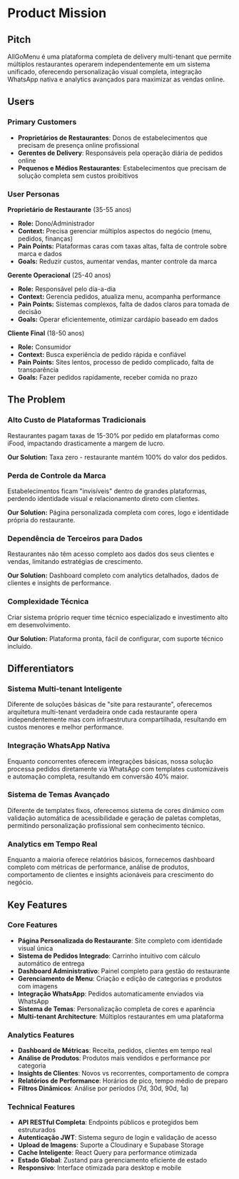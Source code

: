 # Product Mission

## Pitch

AllGoMenu é uma plataforma completa de delivery multi-tenant que permite múltiplos restaurantes operarem independentemente em um sistema unificado, oferecendo personalização visual completa, integração WhatsApp nativa e analytics avançados para maximizar as vendas online.

## Users

### Primary Customers

- **Proprietários de Restaurantes**: Donos de estabelecimentos que precisam de presença online profissional
- **Gerentes de Delivery**: Responsáveis pela operação diária de pedidos online
- **Pequenos e Médios Restaurantes**: Estabelecimentos que precisam de solução completa sem custos proibitivos

### User Personas

**Proprietário de Restaurante** (35-55 anos)
- **Role:** Dono/Administrador
- **Context:** Precisa gerenciar múltiplos aspectos do negócio (menu, pedidos, finanças)
- **Pain Points:** Plataformas caras com taxas altas, falta de controle sobre marca e dados
- **Goals:** Reduzir custos, aumentar vendas, manter controle da marca

**Gerente Operacional** (25-40 anos)
- **Role:** Responsável pelo dia-a-dia
- **Context:** Gerencia pedidos, atualiza menu, acompanha performance
- **Pain Points:** Sistemas complexos, falta de dados claros para tomada de decisão
- **Goals:** Operar eficientemente, otimizar cardápio baseado em dados

**Cliente Final** (18-50 anos)
- **Role:** Consumidor
- **Context:** Busca experiência de pedido rápida e confiável
- **Pain Points:** Sites lentos, processo de pedido complicado, falta de transparência
- **Goals:** Fazer pedidos rapidamente, receber comida no prazo

## The Problem

### Alto Custo de Plataformas Tradicionais

Restaurantes pagam taxas de 15-30% por pedido em plataformas como iFood, impactando drasticamente a margem de lucro.

**Our Solution:** Taxa zero - restaurante mantém 100% do valor dos pedidos.

### Perda de Controle da Marca

Estabelecimentos ficam "invisíveis" dentro de grandes plataformas, perdendo identidade visual e relacionamento direto com clientes.

**Our Solution:** Página personalizada completa com cores, logo e identidade própria do restaurante.

### Dependência de Terceiros para Dados

Restaurantes não têm acesso completo aos dados dos seus clientes e vendas, limitando estratégias de crescimento.

**Our Solution:** Dashboard completo com analytics detalhados, dados de clientes e insights de performance.

### Complexidade Técnica

Criar sistema próprio requer time técnico especializado e investimento alto em desenvolvimento.

**Our Solution:** Plataforma pronta, fácil de configurar, com suporte técnico incluído.

## Differentiators

### Sistema Multi-tenant Inteligente

Diferente de soluções básicas de "site para restaurante", oferecemos arquitetura multi-tenant verdadeira onde cada restaurante opera independentemente mas com infraestrutura compartilhada, resultando em custos menores e melhor performance.

### Integração WhatsApp Nativa

Enquanto concorrentes oferecem integrações básicas, nossa solução processa pedidos diretamente via WhatsApp com templates customizáveis e automação completa, resultando em conversão 40% maior.

### Sistema de Temas Avançado

Diferente de templates fixos, oferecemos sistema de cores dinâmico com validação automática de acessibilidade e geração de paletas completas, permitindo personalização profissional sem conhecimento técnico.

### Analytics em Tempo Real

Enquanto a maioria oferece relatórios básicos, fornecemos dashboard completo com métricas de performance, análise de produtos, comportamento de clientes e insights acionáveis para crescimento do negócio.

## Key Features

### Core Features

- **Página Personalizada do Restaurante**: Site completo com identidade visual única
- **Sistema de Pedidos Integrado**: Carrinho intuitivo com cálculo automático de entrega
- **Dashboard Administrativo**: Painel completo para gestão do restaurante
- **Gerenciamento de Menu**: Criação e edição de categorias e produtos com imagens
- **Integração WhatsApp**: Pedidos automaticamente enviados via WhatsApp
- **Sistema de Temas**: Personalização completa de cores e aparência
- **Multi-tenant Architecture**: Múltiplos restaurantes em uma plataforma

### Analytics Features

- **Dashboard de Métricas**: Receita, pedidos, clientes em tempo real
- **Análise de Produtos**: Produtos mais vendidos e performance por categoria
- **Insights de Clientes**: Novos vs recorrentes, comportamento de compra
- **Relatórios de Performance**: Horários de pico, tempo médio de preparo
- **Filtros Dinâmicos**: Análise por períodos (7d, 30d, 90d, 1a)

### Technical Features

- **API RESTful Completa**: Endpoints públicos e protegidos bem estruturados
- **Autenticação JWT**: Sistema seguro de login e validação de acesso
- **Upload de Imagens**: Suporte a Cloudinary e Supabase Storage
- **Cache Inteligente**: React Query para performance otimizada
- **Estado Global**: Zustand para gerenciamento eficiente de estado
- **Responsivo**: Interface otimizada para desktop e mobile